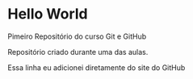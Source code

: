 # Hello World
 Pimeiro Repositório do curso Git e GitHub

Repositório criado durante uma das aulas.

Essa linha eu adicionei diretamente do site do GitHub
